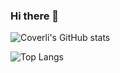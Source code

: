 ### Hi there 👋

![Coverli's GitHub stats](https://github-readme-stats.vercel.app/api?username=Coverli&show_icons=true&theme=tokyonight)

![Top Langs](https://github-readme-stats.vercel.app/api/top-langs/?username=Coverli&layout=compact&theme=tokyonight)

<!--
**Coverli/Coverli** is a ✨ _special_ ✨ repository because its `README.md` (this file) appears on your GitHub profile.

Here are some ideas to get you started:

- 🔭 I’m currently working on ...
- 🌱 I’m currently learning ...
- 👯 I’m looking to collaborate on ...
- 🤔 I’m looking for help with ...
- 💬 Ask me about ...
- 📫 How to reach me: ...
- 😄 Pronouns: ...
- ⚡ Fun fact: ...
-->
